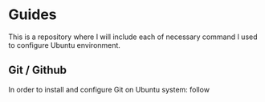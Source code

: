 # Guides
This is a repository where I will include each of necessary command I used to configure Ubuntu environment.

## Git / Github
In order to install and configure Git on Ubuntu system: follow
